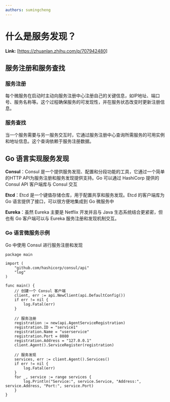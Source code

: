 ```yaml
---
authors: sumingcheng
---
```

# 什么是服务发现？



 **Link:** [https://zhuanlan.zhihu.com/p/707942480]

## 服务注册和服务查找  
### 服务注册  

每个微服务在启动时主动向服务注册中心注册自己的关键信息，如IP地址、端口号、服务名称等。这个过程确保服务的可发现性，并在服务状态改变时更新注册信息。

### 服务查找  

当一个服务需要与另一服务交互时，它通过服务注册中心查询所需服务的可用实例和地址信息。这个查询依赖于服务注册数据。

## Go 语言实现服务发现  

**Consul**：Consul 是一个提供服务发现、配置和分段功能的工具，它通过一个简单的HTTP API为服务注册和服务发现提供支持。Go 可以通过 HashiCorp 提供的 Consul API 客户端库与 Consul 交互

**Etcd**：Etcd 是一个键值存储仓库，用于配置共享和服务发现。Etcd 的客户端库为 Go 语言提供了接口，可以很方便地集成到 Go 微服务中

**Eureka**：虽然 Eureka 主要是 Netflix 开发并且与 Java 生态系统结合更紧密，但也有 Go 客户端可以与 Eureka 服务注册和发现机制交互。

### Go 语言微服务示例  

Go 中使用 Consul 进行服务注册和发现

```
package main
​
import (
    "github.com/hashicorp/consul/api"
    "log"
)
​
func main() {
    // 创建一个 Consul 客户端
    client, err := api.NewClient(api.DefaultConfig())
    if err != nil {
        log.Fatal(err)
    }
​
    // 服务注册
    registration := new(api.AgentServiceRegistration)
    registration.ID = "service1"
    registration.Name = "userservice"
    registration.Port = 8080
    registration.Address = "127.0.0.1"
    client.Agent().ServiceRegister(registration)
​
    // 服务发现
    services, err := client.Agent().Services()
    if err != nil {
        log.Fatal(err)
    }
    for _, service := range services {
        log.Println("Service:", service.Service, "Address:", service.Address, "Port:", service.Port)
    }
}

```
